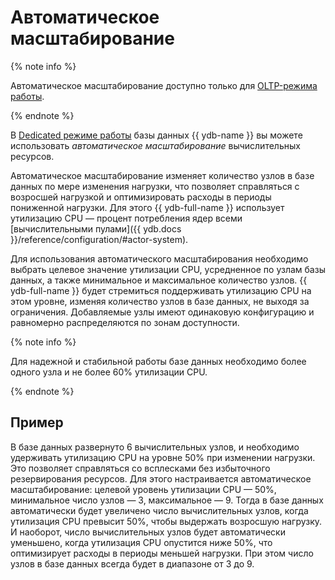 # Автоматическое масштабирование

{% note info %}

Автоматическое масштабирование доступно только для [OLTP-режима работы](oltp-and-olap.md).

{% endnote %}

В [Dedicated режиме работы](serverless-and-dedicated.md#dedicated) базы данных {{ ydb-name }} вы можете использовать _автоматическое масштабирование_ вычислительных ресурсов.

Автоматическое масштабирование изменяет количество узлов в базе данных по мере изменения нагрузки, что позволяет справляться с возросшей нагрузкой и оптимизировать расходы в периоды пониженной нагрузки. Для этого {{ ydb-full-name }} использует утилизацию CPU — процент потребления ядер всеми [вычислительными пулами]({{ ydb.docs }}/reference/configuration/#actor-system).

Для использования автоматического масштабирования необходимо выбрать целевое значение утилизации CPU, усредненное по узлам базы данных, а также минимальное и максимальное количество узлов. {{ ydb-full-name }} будет стремиться поддерживать утилизацию CPU на этом уровне, изменяя количество узлов в базе данных, не выходя за ограничения. Добавляемые узлы имеют одинаковую конфигурацию и равномерно распределяются по зонам доступности.

{% note info %}

Для надежной и стабильной работы базе данных необходимо более одного узла и не более 60% утилизации CPU.

{% endnote %}

## Пример

В базе данных развернуто 6 вычислительных узлов, и необходимо удерживать утилизацию CPU на уровне 50% при изменении нагрузки. Это позволяет справляться со всплесками без избыточного резервирования ресурсов. Для этого настраивается автоматическое масштабирование: целевой уровень утилизации CPU — 50%, минимальное число узлов — 3, максимальное — 9. Тогда в базе данных автоматически будет увеличено число вычислительных узлов, когда утилизация CPU превысит 50%, чтобы выдержать возросшую нагрузку. И наоборот, число вычислительных узлов будет автоматически уменьшено, когда утилизация CPU опустится ниже 50%, что оптимизирует расходы в периоды меньшей нагрузки. При этом число узлов в базе данных всегда будет в диапазоне от 3 до 9.
